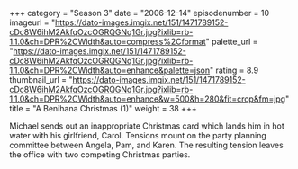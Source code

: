 +++
category = "Season 3"
date = "2006-12-14"
episodenumber = 10
imageurl = "https://dato-images.imgix.net/151/1471789152-cDc8W6ihM2AkfqOzcOGRQGNq1Gr.jpg?ixlib=rb-1.1.0&ch=DPR%2CWidth&auto=compress%2Cformat"
palette_url = "https://dato-images.imgix.net/151/1471789152-cDc8W6ihM2AkfqOzcOGRQGNq1Gr.jpg?ixlib=rb-1.1.0&ch=DPR%2CWidth&auto=enhance&palette=json"
rating = 8.9
thumbnail_url = "https://dato-images.imgix.net/151/1471789152-cDc8W6ihM2AkfqOzcOGRQGNq1Gr.jpg?ixlib=rb-1.1.0&ch=DPR%2CWidth&auto=enhance&w=500&h=280&fit=crop&fm=jpg"
title = "A Benihana Christmas (1)"
weight = 38
+++

Michael sends out an inappropriate Christmas card which lands him in hot water with his girlfriend, Carol. Tensions mount on the party planning committee between Angela, Pam, and Karen. The resulting tension leaves the office with two competing Christmas parties.
